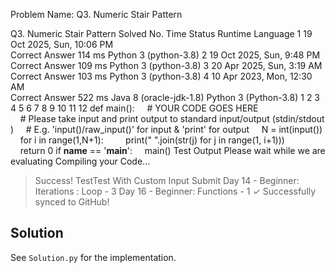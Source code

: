 Problem Name: Q3. Numeric Stair Pattern

Q3. Numeric Stair Pattern
Solved
No.	Time	Status	Runtime	Language
1
	19 Oct 2025, Sun, 10:06 PM	
Correct Answer
	114 ms	Python 3 (python-3.8)
2
	19 Oct 2025, Sun, 9:48 PM	
Correct Answer
	109 ms	Python 3 (python-3.8)
3
	20 Apr 2025, Sun, 3:19 AM	
Correct Answer
	103 ms	Python 3 (python-3.8)
4
	10 Apr 2023, Mon, 12:30 AM	
Correct Answer
	522 ms	Java 8 (oracle-jdk-1.8)
Python 3 (Python-3.8)
1
2
3
4
5
6
7
8
9
10
11
12
def main():
    # YOUR CODE GOES HERE
    # Please take input and print output to standard input/output (stdin/stdout)
    # E.g. 'input()/raw_input()' for input & 'print' for output
    N = int(input())
    for i in range(1,N+1):
        print(" ".join(str(j) for j in range(1, i+1)))    
    return 0
if __name__ == '__main__':
    main()
Test Output
Please wait while we are evaluating
Compiling your Code...
> Success!
TestTest With Custom Input
Submit
Day 14 - Beginner: Iterations : Loop - 3
Day 16 - Beginner: Functions - 1
✓ Successfully synced to GitHub!

## Solution

See `Solution.py` for the implementation.